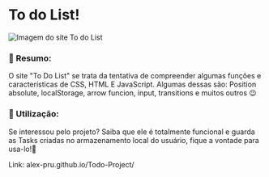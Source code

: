 <h1>To do List!</h1>

![Imagem do site To do List](https://github.com/Alex-Pru/Todo-Project/assets/142506709/ff36a55c-9627-4f74-aa14-5e201348b920)

<h3>📝 Resumo:</h3>

<p>O site "To Do List" se trata da tentativa de compreender algumas funções e características de CSS, HTML E JavaScript. Algumas dessas são: Position absolute, localStorage, arrow funcion, input, transitions e muitos outros 😉</p>

<h3>📱 Utilização:</h3>

<p>Se interessou pelo projeto? Saiba que ele é totalmente funcional e guarda as Tasks criadas no armazenamento local do usuário, fique a vontade para usa-lo!🤗</p>
<p>Link: alex-pru.github.io/Todo-Project/ </p>
